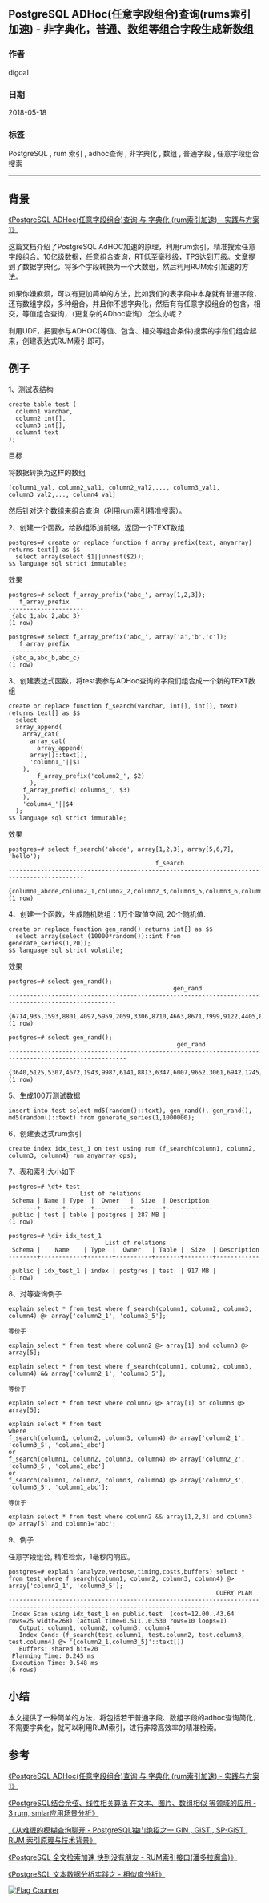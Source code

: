 ## PostgreSQL ADHoc(任意字段组合)查询(rums索引加速) - 非字典化，普通、数组等组合字段生成新数组
                                                         
### 作者                                                         
digoal                                                         
                                                         
### 日期                                                         
2018-05-18                                                       
                                                         
### 标签                                                         
PostgreSQL , rum 索引 , adhoc查询 , 非字典化 , 数组 , 普通字段 , 任意字段组合搜索  
                                                         
----                                                         
                                                         
## 背景     
[《PostgreSQL ADHoc(任意字段组合)查询 与 字典化 (rum索引加速) - 实践与方案1》](../201802/20180228_01.md)    
  
这篇文档介绍了PostgreSQL AdHOC加速的原理，利用rum索引，精准搜索任意字段组合。10亿级数据，任意组合查询，RT低至毫秒级，TPS达到万级。文章提到了数据字典化，将多个字段转换为一个大数组，然后利用RUM索引加速的方法。  
  
如果你嫌麻烦，可以有更加简单的方法，比如我们的表字段中本身就有普通字段，还有数组字段，多种组合，并且你不想字典化，然后有有任意字段组合的包含，相交，等值组合查询，（更复杂的ADhoc查询） 怎么办呢？  
  
利用UDF，把要参与ADHOC(等值、包含、相交等组合条件)搜索的字段们组合起来，创建表达式RUM索引即可。  
  
## 例子  
1、测试表结构  
  
```  
create table test (  
  column1 varchar,  
  column2 int[],  
  column3 int[],  
  column4 text  
);  
```  
  
目标  
  
将数据转换为这样的数组  
  
```  
[column1_val, column2_val1, column2_val2,..., column3_val1, column3_val2,..., column4_val]  
```  
  
然后针对这个数组来组合查询（利用rum索引精准搜索）。  
  
2、创建一个函数，给数组添加前缀，返回一个TEXT数组  
  
  
```  
postgres=# create or replace function f_array_prefix(text, anyarray) returns text[] as $$  
  select array(select $1||unnest($2));            
$$ language sql strict immutable;  
```  
  
效果  
  
```  
postgres=# select f_array_prefix('abc_', array[1,2,3]);  
   f_array_prefix      
---------------------  
 {abc_1,abc_2,abc_3}  
(1 row)  
  
postgres=# select f_array_prefix('abc_', array['a','b','c']);  
   f_array_prefix      
---------------------  
 {abc_a,abc_b,abc_c}  
(1 row)  
```  
  
3、创建表达式函数，将test表参与ADHoc查询的字段们组合成一个新的TEXT数组  
  
```  
create or replace function f_search(varchar, int[], int[], text) returns text[] as $$  
  select   
  array_append(  
    array_cat(  
      array_cat(  
        array_append(  
	  array[]::text[],     
	  'column1_'||$1     
	),   
        f_array_prefix('column2_', $2)  
      ),  
    f_array_prefix('column3_', $3)  
    ),  
    'column4_'||$4   
  );  
$$ language sql strict immutable;  
```  
  
效果  
  
```  
postgres=# select f_search('abcde', array[1,2,3], array[5,6,7], 'hello');  
                                         f_search                                            
-------------------------------------------------------------------------------------------  
 {column1_abcde,column2_1,column2_2,column2_3,column3_5,column3_6,column3_7,column4_hello}  
(1 row)  
```  
  
  
4、创建一个函数，生成随机数组：1万个取值空间, 20个随机值.  
  
```  
create or replace function gen_rand() returns int[] as $$  
  select array(select (10000*random())::int from generate_series(1,20));  
$$ language sql strict volatile;  
```  
  
效果  
  
```  
postgres=# select gen_rand();  
                                              gen_rand                                                
----------------------------------------------------------------------------------------------------  
 {6714,935,1593,8801,4097,5959,2059,3306,8710,4663,8671,7999,9122,4405,8874,236,822,6524,8093,8368}  
(1 row)  
  
postgres=# select gen_rand();  
                                               gen_rand                                                  
-------------------------------------------------------------------------------------------------------  
 {3640,5125,5307,4672,1943,9987,6141,8813,6347,6007,9652,3061,6942,1245,1862,1039,7204,3921,4345,5914}  
(1 row)  
```  
  
5、生成100万测试数据  
  
```  
insert into test select md5(random()::text), gen_rand(), gen_rand(), md5(random()::text) from generate_series(1,1000000);  
```  
  
6、创建表达式rum索引  
  
```  
create index idx_test_1 on test using rum (f_search(column1, column2, column3, column4) rum_anyarray_ops);  
```  
  
7、表和索引大小如下  
  
  
```  
postgres=# \dt+ test  
                    List of relations  
 Schema | Name | Type  |  Owner   |  Size  | Description   
--------+------+-------+----------+--------+-------------  
 public | test | table | postgres | 287 MB |   
(1 row)  
  
postgres=# \di+ idx_test_1   
                           List of relations  
 Schema |    Name    | Type  |  Owner   | Table |  Size  | Description   
--------+------------+-------+----------+-------+--------+-------------  
 public | idx_test_1 | index | postgres | test  | 917 MB |   
(1 row)  
```  
  
8、对等查询例子  
  
```  
explain select * from test where f_search(column1, column2, column3, column4) @> array['column2_1', 'column3_5'];  
  
等价于  
  
explain select * from test where column2 @> array[1] and column3 @> array[5];  
```  
  
```  
explain select * from test where f_search(column1, column2, column3, column4) && array['column2_1', 'column3_5'];  
  
等价于  
  
explain select * from test where column2 @> array[1] or column3 @> array[5];  
```  
  
```  
explain select * from test   
where   
f_search(column1, column2, column3, column4) @> array['column2_1', 'column3_5', 'column1_abc']  
or  
f_search(column1, column2, column3, column4) @> array['column2_2', 'column3_5', 'column1_abc']  
or  
f_search(column1, column2, column3, column4) @> array['column2_3', 'column3_5', 'column1_abc'];  
  
等价于  
  
explain select * from test where column2 && array[1,2,3] and column3 @> array[5] and column1='abc';  
```  
  
9、例子  
  
任意字段组合, 精准检索，1毫秒内响应。  
  
```  
postgres=# explain (analyze,verbose,timing,costs,buffers) select * from test where f_search(column1, column2, column3, column4) @> array['column2_1', 'column3_5'];  
                                                          QUERY PLAN                                                            
------------------------------------------------------------------------------------------------------------------------------  
 Index Scan using idx_test_1 on public.test  (cost=12.00..43.64 rows=25 width=268) (actual time=0.511..0.530 rows=10 loops=1)  
   Output: column1, column2, column3, column4  
   Index Cond: (f_search(test.column1, test.column2, test.column3, test.column4) @> '{column2_1,column3_5}'::text[])  
   Buffers: shared hit=20  
 Planning Time: 0.245 ms  
 Execution Time: 0.548 ms  
(6 rows)  
```  
  
## 小结  
本文提供了一种简单的方法，将包括若干普通字段、数组字段的adhoc查询简化，不需要字典化，就可以利用RUM索引，进行非常高效率的精准检索。  
  
## 参考  
[《PostgreSQL ADHoc(任意字段组合)查询 与 字典化 (rum索引加速) - 实践与方案1》](../201802/20180228_01.md)    
  
[《PostgreSQL结合余弦、线性相关算法 在文本、图片、数组相似 等领域的应用 - 3 rum, smlar应用场景分析》](../201701/20170116_04.md)    
  
[《从难缠的模糊查询聊开 - PostgreSQL独门绝招之一 GIN , GiST , SP-GiST , RUM 索引原理与技术背景》](../201612/20161231_01.md)    
  
[《PostgreSQL 全文检索加速 快到没有朋友 - RUM索引接口(潘多拉魔盒)》](../201610/20161019_01.md)    
  
[《PostgreSQL 文本数据分析实践之 - 相似度分析》](../201608/20160817_01.md)    
  
<a rel="nofollow" href="http://info.flagcounter.com/h9V1"  ><img src="http://s03.flagcounter.com/count/h9V1/bg_FFFFFF/txt_000000/border_CCCCCC/columns_2/maxflags_12/viewers_0/labels_0/pageviews_0/flags_0/"  alt="Flag Counter"  border="0"  ></a>  
  
